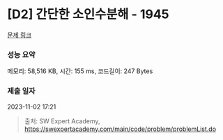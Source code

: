 # [D2] 간단한 소인수분해 - 1945 

[문제 링크](https://swexpertacademy.com/main/code/problem/problemDetail.do?contestProbId=AV5Pl0Q6ANQDFAUq) 

### 성능 요약

메모리: 58,516 KB, 시간: 155 ms, 코드길이: 247 Bytes

### 제출 일자

2023-11-02 17:21



> 출처: SW Expert Academy, https://swexpertacademy.com/main/code/problem/problemList.do